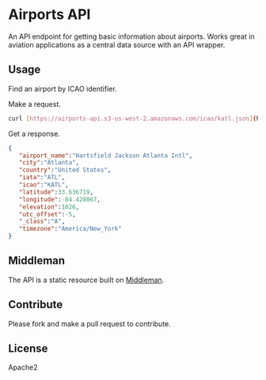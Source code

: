 # Airports API

An API endpoint for getting basic information about airports. Works great in
aviation applications as a central data source with an API wrapper.

## Usage

Find an airport by ICAO identifier.

Make a request.

```sh
curl [https://airports-api.s3-us-west-2.amazonaws.com/icao/katl.json](https://airports-api.s3-us-west-2.amazonaws.com/icao/katl.json)
```

Get a response.

```json
{  
   "airport_name":"Hartsfield Jackson Atlanta Intl",
   "city":"Atlanta",
   "country":"United States",
   "iata":"ATL",
   "icao":"KATL",
   "latitude":33.636719,
   "longitude":-84.428067,
   "elevation":1026,
   "utc_offset":-5,
   "_class":"A",
   "timezone":"America/New_York"
}
```

## Middleman

The API is a static resource built on [Middleman](http://middlemanapp.com).

## Contribute

Please fork and make a pull request to contribute.

## License

Apache2
